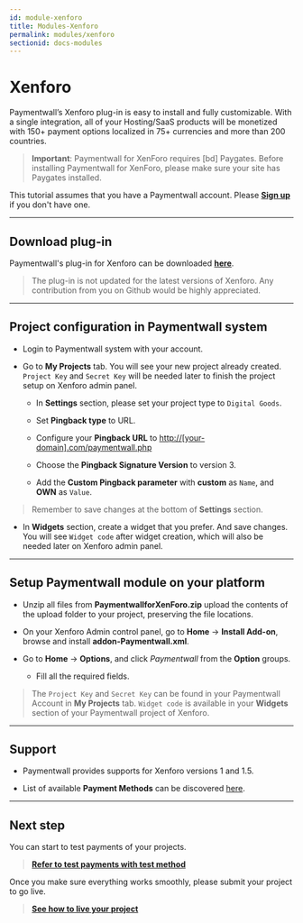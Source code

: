 ```yaml
---
id: module-xenforo
title: Modules-Xenforo
permalink: modules/xenforo
sectionid: docs-modules
---
```


# Xenforo

Paymentwall’s Xenforo plug-in is easy to install and fully customizable. With a single integration, all of your Hosting/SaaS products will be monetized with 150+ payment options localized in 75+ currencies and more than 200 countries.

> **Important**: Paymentwall for XenForo requires [bd] Paygates. Before installing Paymentwall for XenForo, please make sure your site has Paygates installed.

This tutorial assumes that you have a Paymentwall account. Please **[Sign up](https://api.paymentwall.com/pwaccount/signup?source=xenforo&mode=merchant)** if you don't have one.

***

## Download plug-in

Paymentwall's plug-in for Xenforo can be downloaded **[here](https://github.com/paymentwall)**.

> The plug-in is not updated for the latest versions of Xenforo. Any contribution from you on Github would be highly appreciated.

***

## Project configuration in Paymentwall system

+ Login to Paymentwall system with your account.

+ Go to **My Projects** tab. You will see your new project already created. ```Project Key``` and ```Secret Key``` will be needed later to finish the project setup on Xenforo admin panel.

	- In **Settings** section, please set your project type to ```Digital Goods```.

	- Set **Pingback type** to URL.

	- Configure your **Pingback URL** to [http://[your-domain].com/paymentwall.php]()

	- Choose the **Pingback Signature Version** to version 3.

	- Add the **Custom Pingback parameter** with **custom** as ```Name```, and **OWN** as ```Value```.

> Remember to save changes at the bottom of **Settings** section.

+ In **Widgets** section, create a widget that you prefer. And save changes. You will see ```Widget code``` after widget creation, which will also be needed later on Xenforo admin panel.

***

## Setup Paymentwall module on your platform

+ Unzip all files from **PaymentwallforXenForo.zip** upload the contents of the upload folder to your project, preserving the file locations.

+ On your Xenforo Admin control panel, go to **Home** -> **Install Add-on**, browse and install **addon-Paymentwall.xml**.

+ Go to **Home** -> **Options**, and click *Paymentwall* from the **Option** groups.

	- Fill all the required fields.

> The ```Project Key``` and ```Secret Key``` can be found in your Paymentwall Account in **My Projects** tab. ```Widget code``` is available in your **Widgets** section of your Paymentwall project of Xenforo.

***

## Support

+ Paymentwall provides supports for Xenforo versions 1 and 1.5.

+ List of available **Payment Methods** can be discovered [here](https://www.paymentwall.com/en/payment-methods).

***

## Next step

You can start to test payments of your projects.

> **[Refer to test payments with test method](/sandbox/test-payment)**

Once you make sure everything works smoothly, please submit your project to go live.

> **[See how to live your project](/guides/review-home)**